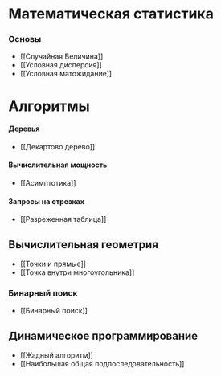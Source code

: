 # Математическая статистика
### Основы
- [[Случайная Величина]]
- [[Условная дисперсия]]
- [[Условная матожидание]]


# Алгоритмы

#### Деревья
- [[Декартово дерево]]
#### Вычислительная мощность
- [[Асимптотика]]
#### Запросы на отрезках
- [[Разреженная таблица]]
## Вычислительная геометрия

- [[Точки и прямые]]
- [[Точка внутри многоугольника]]

### Бинарный поиск
- [[Бинарный поиск]]

## Динамическое программирование

- [[Жадный алгоритм]]
- [[Наибольшая общая подпоследовательность]]




